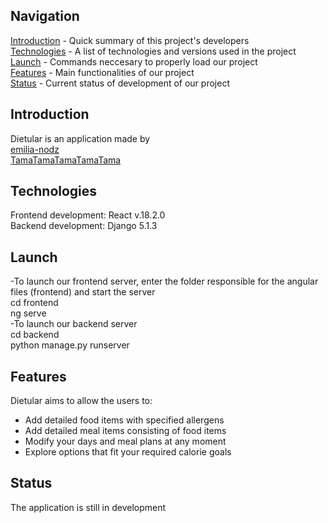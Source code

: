 ## Navigation
[Introduction](#introduction) - Quick summary of this project's developers <br>
[Technologies](#technologies) - A list of technologies and versions used in the project <br>
[Launch](#launch) - Commands neccesary to properly load our project <br>
[Features](#features) - Main functionalities of our project <br>
[Status](#status) - Current status of development of our project <br>

## Introduction
Dietular is an application made by <br>
[emilia-nodz](https://github.com/emilia-nodz) <br>
[TamaTamaTamaTamaTama](https://github.com/TamaTamaTamaTamaTama) <br>

## Technologies
Frontend development: React v.18.2.0 <br>
Backend development: Django 5.1.3  <br>

## Launch
-To launch our frontend server, enter the folder responsible for the angular files (frontend) and start the server  <br>
cd frontend  <br>
ng serve  <br>
-To launch our backend server  <br>
cd backend  <br>
python manage.py runserver  <br>

## Features
Dietular aims to allow the users to:  <br>
- Add detailed food items with specified allergens  <br>
- Add detailed meal items consisting of food items  <br>
- Modify your days and meal plans at any moment  <br>
- Explore options that fit your required calorie goals <br>

## Status
The application is still in development


